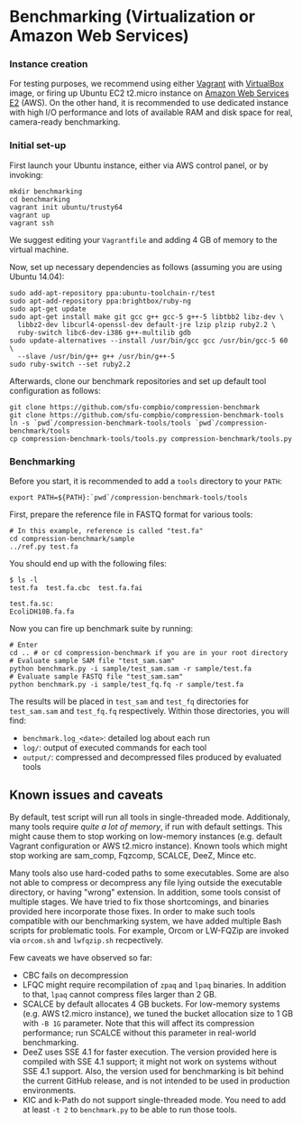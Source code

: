 # Benchmarking (Virtualization or Amazon Web Services)

### Instance creation

For testing purposes, we recommend using either [Vagrant](https://www.vagrantup.com) with [VirtualBox](https://www.virtualbox.org) image, or firing up Ubuntu EC2 t2.micro instance on [Amazon Web Services E2](https://aws.amazon.com/ec2/) (AWS). On the other hand, it is recommended to use dedicated instance with high I/O performance and lots of available RAM and disk space for real, camera-ready benchmarking.

### Initial set-up

First launch your Ubuntu instance, either via AWS control panel, or by invoking:

```
mkdir benchmarking
cd benchmarking
vagrant init ubuntu/trusty64
vagrant up
vagrant ssh
```

We suggest editing your `Vagrantfile` and adding 4 GB of memory to the virtual machine.

Now, set up necessary dependencies as follows (assuming you are using Ubuntu 14.04):

```
sudo add-apt-repository ppa:ubuntu-toolchain-r/test
sudo apt-add-repository ppa:brightbox/ruby-ng
sudo apt-get update
sudo apt-get install make git gcc g++ gcc-5 g++-5 libtbb2 libz-dev \
  libbz2-dev libcurl4-openssl-dev default-jre lzip plzip ruby2.2 \
  ruby-switch libc6-dev-i386 g++-multilib gdb
sudo update-alternatives --install /usr/bin/gcc gcc /usr/bin/gcc-5 60 \
  --slave /usr/bin/g++ g++ /usr/bin/g++-5
sudo ruby-switch --set ruby2.2
```

Afterwards, clone our benchmark repositories and set up default tool configuration as follows:

```
git clone https://github.com/sfu-compbio/compression-benchmark
git clone https://github.com/sfu-compbio/compression-benchmark-tools
ln -s `pwd`/compression-benchmark-tools/tools `pwd`/compression-benchmark/tools
cp compression-benchmark-tools/tools.py compression-benchmark/tools.py
```

### Benchmarking

Before you start, it is recommended to add a `tools` directory to your `PATH`:

```
export PATH=${PATH}:`pwd`/compression-benchmark-tools/tools
```

First, prepare the reference file in FASTQ format for various tools:

```
# In this example, reference is called "test.fa"
cd compression-benchmark/sample
../ref.py test.fa
```

You should end up with the following files:

```
$ ls -l
test.fa  test.fa.cbc  test.fa.fai

test.fa.sc:
EcoliDH10B.fa.fa
```

Now you can fire up benchmark suite by running:

```
# Enter
cd .. # or cd compression-benchmark if you are in your root directory
# Evaluate sample SAM file "test_sam.sam"
python benchmark.py -i sample/test_sam.sam -r sample/test.fa
# Evaluate sample FASTQ file "test_sam.sam"
python benchmark.py -i sample/test_fq.fq -r sample/test.fa
```

The results will be placed in `test_sam` and `test_fq` directories for `test_sam.sam` and `test_fq.fq` respectively.
Within those directories, you will find:

- `benchmark.log_<date>`: detailed log about each run
- `log/`: output of executed commands for each tool
- `output/`: compressed and decompressed files produced by evaluated tools

## Known issues and caveats

By default, test script will run all tools in single-threaded mode. Additionaly, many tools require *quite a lot of memory*, if run with default settings. This might cause them to stop working on low-memory instances (e.g. default Vagrant configuration or AWS t2.micro instance). Known tools which might stop working are sam_comp, Fqzcomp, SCALCE, DeeZ, Mince etc.

Many tools also use hard-coded paths to some executables. Some are also not able to compress or decompress any file lying outside the executable directory, or having "wrong" extension. In addition, some tools consist of multiple stages. We have tried to fix those shortcomings, and binaries provided here incorporate those fixes. In order to make such tools compatible with our benchmarking system, we have added multiple Bash scripts for problematic tools. For example, Orcom or LW-FQZip are invoked via `orcom.sh` and `lwfqzip.sh` recpectively.

Few caveats we have observed so far:

- CBC fails on decompression
- LFQC might require recompilation of `zpaq` and `lpaq` binaries. In addition to that, `lpaq` cannot compress files larger than 2 GB.
- SCALCE by default allocates 4 GB buckets. For low-memory systems (e.g. AWS t2.micro instance), we tuned the bucket allocation size to 1 GB with `-B 1G` parameter. Note that this will affect its compression performance; run SCALCE without this parameter in real-world benchmarking.
- DeeZ uses SSE 4.1 for faster execution. The version provided here is compiled with SSE 4.1 support; it might not work on systems without SSE 4.1 support. Also, the version used for benchmarking is bit behind the current GitHub release, and is not intended to be used in production environments.
- KIC and k-Path do not support single-threaded mode. You need to add at least `-t 2` to `benchmark.py` to be able to run those tools.
